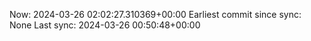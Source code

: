 Now: 2024-03-26 02:02:27.310369+00:00 Earliest commit since sync: None Last sync: 2024-03-26 00:50:48+00:00
